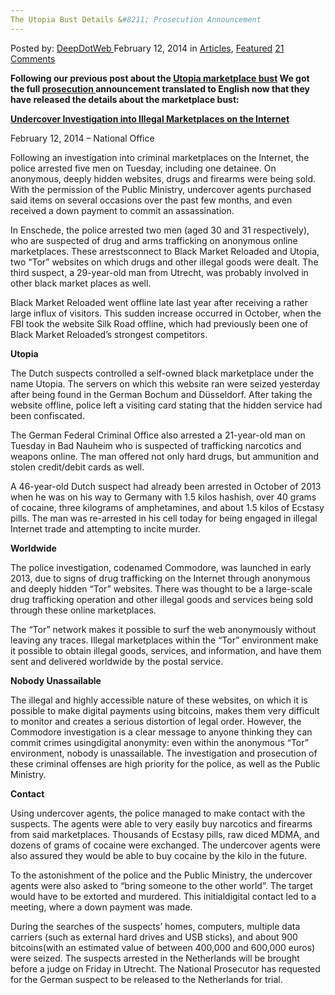 ```yaml
---
The Utopia Bust Details &#8211; Prosecution Announcement
---
```

<article class="post-listing post-4057 post type-post status-publish format-standard has-post-thumbnail hentry category-articles category-deepdot-news tag-announcement tag-bust tag-details tag-prosecution tag-utopia">
    <div class="post-inner">
    <p class="post-meta">
    <span>Posted by: <a href="https://www.deepdotweb.com/author/admin/" title="">DeepDotWeb </a></span>
    <span>February 12, 2014</span>
    <span>in <a href="https://www.deepdotweb.com/category/articles/" rel="category tag">Articles</a>, <a href="https://www.deepdotweb.com/category/deepdot-news/" rel="category tag">Featured</a></span>
    <span><a href="https://www.deepdotweb.com/2014/02/12/the-utopia-bust-details-prosecution-announcement/#comments">21 Comments</a></span>
    </p>
    <div class="clear"></div>
    <div class="entry">
    <div>
    <p><strong>Following our previous post about the <a href="http://www.deepdotweb.com/2014/02/11/utopia-marketplace-seized-by-dutch-police/">Utopia marketplace bust</a> We got the full <a href="http://www.om.nl/actueel/nieuwsberichten/@162281/undercover-onderzoek/">prosecution </a> announcement translated to English now that they have released the details about the marketplace bust: </strong></p>
    <p><span style="text-decoration: underline;"><strong>Undercover Investigation into Illegal Marketplaces on the Internet</strong></span></p>
    <p>February 12, 2014 – National Office</p>
    <p>Following an investigation into criminal marketplaces on the Internet, the police arrested five men on Tuesday, including one detainee. On anonymous, deeply hidden websites, drugs and firearms were being sold. With the permission of the Public Ministry, undercover agents purchased said items on several occasions over the past few months, and even received a down payment to commit an assassination.</p>
    <p>In Enschede, the police arrested two men (aged 30 and 31 respectively), who are suspected of drug and arms trafficking on anonymous online marketplaces. These arrestsconnect to Black Market Reloaded and Utopia, two “Tor” websites on which drugs and other illegal goods were dealt. The third suspect, a 29-year-old man from Utrecht, was probably involved in other black market places as well.</p>
    <p>Black Market Reloaded went offline late last year after receiving a rather large influx of visitors. This sudden increase occurred in October, when the FBI took the website Silk Road offline, which had previously been one of Black Market Reloaded’s strongest competitors.</p>
    <p><b>Utopia</b></p>
    <p>The Dutch suspects controlled a self-owned black marketplace under the name Utopia. The servers on which this website ran were seized yesterday after being found in the German Bochum and Düsseldorf. After taking the website offline, police left a visiting card stating that the hidden service had been confiscated.</p>
    <p>The German Federal Criminal Office also arrested a 21-year-old man on Tuesday in Bad Nauheim who is suspected of trafficking narcotics and weapons online. The man offered not only hard drugs, but ammunition and stolen credit/debit cards as well.</p>
    <p>A 46-year-old Dutch suspect had already been arrested in October of 2013 when he was on his way to Germany with 1.5 kilos hashish, over 40 grams of cocaine, three kilograms of amphetamines, and about 1.5 kilos of Ecstasy pills. The man was re-arrested in his cell today for being engaged in illegal Internet trade and attempting to incite murder.</p>
    <p><b>Worldwide</b></p>
    <p>The police investigation, codenamed Commodore, was launched in early 2013, due to signs of drug trafficking on the Internet through anonymous and deeply hidden “Tor” websites. There was thought to be a large-scale drug trafficking operation and other illegal goods and services being sold through these online marketplaces.</p>
    <p>The “Tor” network makes it possible to surf the web anonymously without leaving any traces. Illegal marketplaces within the “Tor” environment make it possible to obtain illegal goods, services, and information, and have them sent and delivered worldwide by the postal service.</p>
    <p><b>Nobody Unassailable</b></p>
    <p>The illegal and highly accessible nature of these websites, on which it is possible to make digital payments using bitcoins, makes them very difficult to monitor and creates a serious distortion of legal order. However, the Commodore investigation is a clear message to anyone thinking they can commit crimes usingdigital anonymity: even within the anonymous “Tor” environment, nobody is unassailable. The investigation and prosecution of these criminal offenses are high priority for the police, as well as the Public Ministry.</p>
    <p><b>Contact</b></p>
    <p>Using undercover agents, the police managed to make contact with the suspects. The agents were able to very easily buy narcotics and firearms from said marketplaces. Thousands of Ecstasy pills, raw diced MDMA, and dozens of grams of cocaine were exchanged. The undercover agents were also assured they would be able to buy cocaine by the kilo in the future.</p>
    <p>To the astonishment of the police and the Public Ministry, the undercover agents were also asked to “bring someone to the other world”. The target would have to be extorted and murdered. This initialdigital contact led to a meeting, where a down payment was made.</p>
    <p>During the searches of the suspects’ homes, computers, multiple data carriers (such as external hard drives and USB sticks), and about 900 bitcoins(with an estimated value of between 400,000 and 600,000 euros) were seized. The suspects arrested in the Netherlands will be brought before a judge on Friday in Utrecht. The National Prosecutor has requested for the German suspect to be released to the Netherlands for trial.</p>
    </div>
    </div>
    <span style="display:none"><a href="https://www.deepdotweb.com/tag/announcement/" rel="tag">announcement</a> <a href="https://www.deepdotweb.com/tag/bust/" rel="tag">bust</a> <a href="https://www.deepdotweb.com/tag/details/" rel="tag">details</a> <a href="https://www.deepdotweb.com/tag/prosecution/" rel="tag">prosecution</a> <a href="https://www.deepdotweb.com/tag/utopia/" rel="tag">utopia</a></span> <span style="display:none" class="updated">2014-02-12</span>
    <div style="display:none" class="vcard author" itemprop="author" itemscope itemtype="http://schema.org/Person"><strong class="fn" itemprop="name"><a href="https://www.deepdotweb.com/author/admin/" title="Posts by DeepDotWeb" rel="author">DeepDotWeb</a></strong></div>
    </div>
</article>

